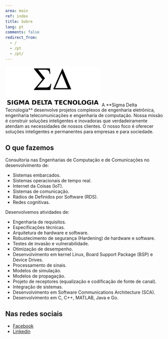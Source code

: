 ```yaml
---
area: main
ref: index
title: Sobre
lang: pt
comments: false
redirect_from: 
  - /
  - /pt
  - /pt/
---
```


<img src="/img/logo-pt.png" style="width: 300px" />
A **Sigma Delta Tecnologia** desenvolve projetos complexos de engenharia eletrônica, engenharia telecomunicações e engenharia de computação. Nossa missão é construir soluções inteligentes e inovadoras que verdadeiramente atendam as necessidades de nossos clientes. O nosso foco é oferecer soluções inteligentes e permanentes para empresas e para sociedade.

## O que fazemos

Consultoria nas Engenharias de Computação e de Comunicações no desenvolvimento de:

* Sistemas embarcados.
* Sistemas operacionais de tempo real.
* Internet da Coisas (IoT).
* Sistemas de comunicação.
* Rádios de Definidos por Software (RDS).
* Redes cognitivas.

Desenvolvemos atividades de:

* Engenharia de requisitos.
* Especificações técnicas.
* Arquitetura de hardware e software.
* Robustecimento de segurança (Hardening) de hardware e software.
* Testes de invasão e vulnerabilidade.
* Otimização de desempenho.
* Desenvolvimento em kernel Linux, Board Support Package (BSP) e Device Drives.
* Processamento de sinais.
* Modelos de simulação.
* Modelos de propagação.
* Projeto de receptores (equalização e codificação de fonte de canal).
* Integração de sistemas.
* Desenvolvimento em Software Communications Architecture (SCA).
* Desenvolvimento em C, C++, MATLAB, Java e Go.

## Nas redes sociais

* [Facebook](https://www.facebook.com/SigmaDeltaTechnology/)
* [Linkedin](https://www.linkedin.com/company/sigmadelta/)